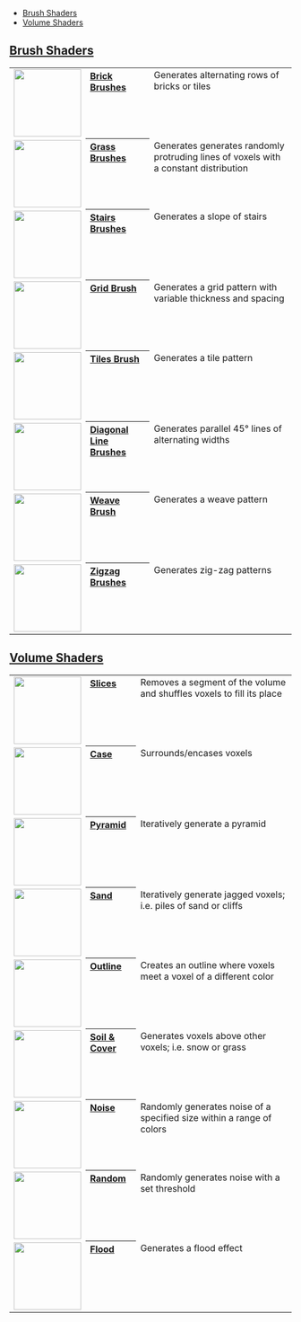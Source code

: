 - [Brush Shaders](#brush-shaders)
- [Volume Shaders](#volume-shaders)

## [Brush Shaders](brush-shaders)

<!-- LIST brushes 120 -->
<table>
	<tbody>
		<tr>
			<td valign="top" align="left"><a href="Brick-Brushes"><img width="120" src="https://s3.amazonaws.com/misc.lachlanmcdonald.com/magicavoxel-shaders/icons1/bricks.png?cache=1594067985" alt=""></a></td>
			<th valign="top" align="left"><a href="Brick-Brushes">Brick Brushes</a></th>
			<td valign="top">Generates alternating rows of bricks or tiles</td>
		</tr>
		<tr>
			<td valign="top" align="left"><a href="Grass-Brushes"><img width="120" src="https://s3.amazonaws.com/misc.lachlanmcdonald.com/magicavoxel-shaders/icons1/grass.png?cache=1594067985" alt=""></a></td>
			<th valign="top" align="left"><a href="Grass-Brushes">Grass Brushes</a></th>
			<td valign="top">Generates generates randomly protruding lines of voxels with a constant distribution</td>
		</tr>
		<tr>
			<td valign="top" align="left"><a href="Stairs-Brushes"><img width="120" src="https://s3.amazonaws.com/misc.lachlanmcdonald.com/magicavoxel-shaders/icons1/stairs.png?cache=1594067985" alt=""></a></td>
			<th valign="top" align="left"><a href="Stairs-Brushes">Stairs Brushes</a></th>
			<td valign="top">Generates a slope of stairs</td>
		</tr>
		<tr>
			<td valign="top" align="left"><a href="Grid-Brush"><img width="120" src="https://s3.amazonaws.com/misc.lachlanmcdonald.com/magicavoxel-shaders/icons1/grid.png?cache=1594067985" alt=""></a></td>
			<th valign="top" align="left"><a href="Grid-Brush">Grid Brush</a></th>
			<td valign="top">Generates a grid pattern with variable thickness and spacing</td>
		</tr>
		<tr>
			<td valign="top" align="left"><a href="Tiles-Brush"><img width="120" src="https://s3.amazonaws.com/misc.lachlanmcdonald.com/magicavoxel-shaders/icons1/tiles.png?cache=1594067985" alt=""></a></td>
			<th valign="top" align="left"><a href="Tiles-Brush">Tiles Brush</a></th>
			<td valign="top">Generates a tile pattern</td>
		</tr>
		<tr>
			<td valign="top" align="left"><a href="Diagonal-Line-Brushes"><img width="120" src="https://s3.amazonaws.com/misc.lachlanmcdonald.com/magicavoxel-shaders/icons1/diagonal2.png?cache=1594067985" alt=""></a></td>
			<th valign="top" align="left"><a href="Diagonal-Line-Brushes">Diagonal Line Brushes</a></th>
			<td valign="top">Generates parallel 45° lines of alternating widths</td>
		</tr>
		<tr>
			<td valign="top" align="left"><a href="Weave-Brush"><img width="120" src="https://s3.amazonaws.com/misc.lachlanmcdonald.com/magicavoxel-shaders/icons1/weave.png?cache=1594067985" alt=""></a></td>
			<th valign="top" align="left"><a href="Weave-Brush">Weave Brush</a></th>
			<td valign="top">Generates a weave pattern</td>
		</tr>
		<tr>
			<td valign="top" align="left"><a href="Zigzag-Brushes"><img width="120" src="https://s3.amazonaws.com/misc.lachlanmcdonald.com/magicavoxel-shaders/icons1/zigzag2.png?cache=1594067985" alt=""></a></td>
			<th valign="top" align="left"><a href="Zigzag-Brushes">Zigzag Brushes</a></th>
			<td valign="top">Generates zig-zag patterns</td>
		</tr>
	</tbody>
</table>
<!-- END -->

## [Volume Shaders](volume-shaders)

<!-- LIST volumes 120 -->
<table>
	<tbody>
		<tr>
			<td valign="top" align="left"><a href="slices"><img width="120" src="https://s3.amazonaws.com/misc.lachlanmcdonald.com/magicavoxel-shaders/icons1/slice.png?cache=1594067985" alt=""></a></td>
			<th valign="top" align="left"><a href="slices">Slices</a></th>
			<td valign="top">Removes a segment of the volume and shuffles voxels to fill its place</td>
		</tr>
		<tr>
			<td valign="top" align="left"><a href="case"><img width="120" src="https://s3.amazonaws.com/misc.lachlanmcdonald.com/magicavoxel-shaders/icons1/case.png?cache=1594067985" alt=""></a></td>
			<th valign="top" align="left"><a href="case">Case</a></th>
			<td valign="top">Surrounds/encases voxels</td>
		</tr>
		<tr>
			<td valign="top" align="left"><a href="pyramid"><img width="120" src="https://s3.amazonaws.com/misc.lachlanmcdonald.com/magicavoxel-shaders/icons1/pyramid.png?cache=1594067985" alt=""></a></td>
			<th valign="top" align="left"><a href="pyramid">Pyramid</a></th>
			<td valign="top">Iteratively generate a pyramid</td>
		</tr>
		<tr>
			<td valign="top" align="left"><a href="sand"><img width="120" src="https://s3.amazonaws.com/misc.lachlanmcdonald.com/magicavoxel-shaders/icons1/sand.png?cache=1594067985" alt=""></a></td>
			<th valign="top" align="left"><a href="sand">Sand</a></th>
			<td valign="top">Iteratively generate jagged voxels; i.e. piles of sand or cliffs</td>
		</tr>
		<tr>
			<td valign="top" align="left"><a href="outline"><img width="120" src="https://s3.amazonaws.com/misc.lachlanmcdonald.com/magicavoxel-shaders/icons1/outline.png?cache=1594067985" alt=""></a></td>
			<th valign="top" align="left"><a href="outline">Outline</a></th>
			<td valign="top">Creates an outline where voxels meet a voxel of a different color</td>
		</tr>
		<tr>
			<td valign="top" align="left"><a href="Soil-&-Cover"><img width="120" src="https://s3.amazonaws.com/misc.lachlanmcdonald.com/magicavoxel-shaders/icons1/soil.png?cache=1594067985" alt=""></a></td>
			<th valign="top" align="left"><a href="Soil-&-Cover">Soil &amp; Cover</a></th>
			<td valign="top">Generates voxels above other voxels; i.e. snow or grass</td>
		</tr>
		<tr>
			<td valign="top" align="left"><a href="noise"><img width="120" src="https://s3.amazonaws.com/misc.lachlanmcdonald.com/magicavoxel-shaders/icons1/noise.png?cache=1594067985" alt=""></a></td>
			<th valign="top" align="left"><a href="noise">Noise</a></th>
			<td valign="top">Randomly generates noise of a specified size within a range of colors</td>
		</tr>
		<tr>
			<td valign="top" align="left"><a href="random"><img width="120" src="https://s3.amazonaws.com/misc.lachlanmcdonald.com/magicavoxel-shaders/icons1/random.png?cache=1594067985" alt=""></a></td>
			<th valign="top" align="left"><a href="random">Random</a></th>
			<td valign="top">Randomly generates noise with a set threshold</td>
		</tr>
		<tr>
			<td valign="top" align="left"><a href="flood"><img width="120" src="https://s3.amazonaws.com/misc.lachlanmcdonald.com/magicavoxel-shaders/icons1/flood.png?cache=1594067985" alt=""></a></td>
			<th valign="top" align="left"><a href="flood">Flood</a></th>
			<td valign="top">Generates a flood effect</td>
		</tr>
	</tbody>
</table>
<!-- END -->


